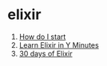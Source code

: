 # elixir

1. [How do I start](https://howistart.org/)
2. [Learn Elixir in Y Minutes](https://learnxinyminutes.com/docs/elixir/)
3. [30 days of Elixir](https://github.com/seven1m/30-days-of-elixir)
